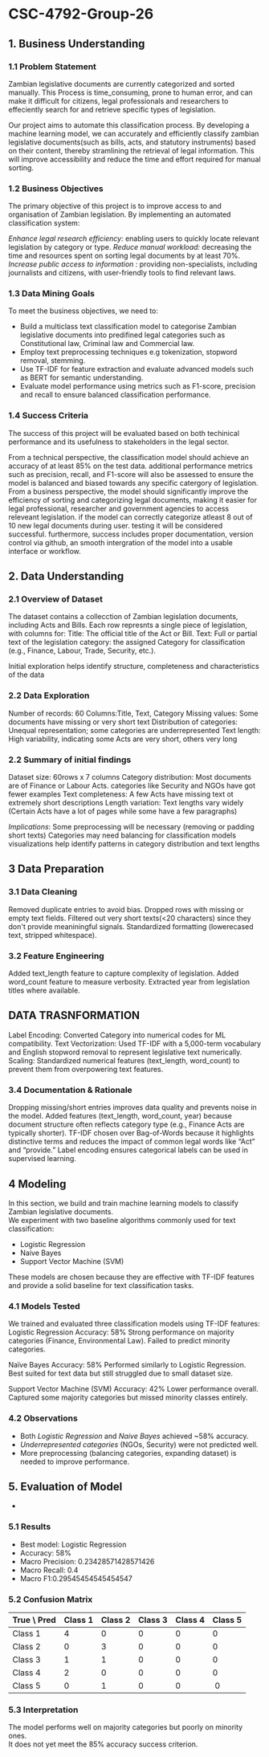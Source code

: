 # CSC-4792-Group-26
## 1. Business Understanding
### 1.1 Problem Statement
Zambian legislative documents are currently categorized and sorted manually. 
This Process is time_consuming, prone to human error, and can make it difficult for citizens, 
legal professionals and researchers to effeciently search for and retrieve specific types of legislation.

Our project aims to automate this classification process. 
By developing a machine learning model, we can accurately and efficiently 
classify zambian legislative documents(such as bills, acts, and statutory instruments) 
based on their content, thereby stramlining the retrieval of legal information. 
This will improve accessibility and reduce the time and effort required for manual sorting.

### 1.2 Business Objectives
The primary objective of this project is to improve access 
to and organisation of Zambian legislation. 
By implementing an automated classification system:

*Enhance legal research efficiency:* enabling users to quickly locate relevant legislation by category or type.
*Reduce manual workload:* decreasing the time and resources spent on sorting legal documents by at least 70%.
*Increase public access to information :* providing non-specialists, including journalists and citizens, 
with user-friendly tools to find relevant laws.

### 1.3 Data Mining Goals
To meet the business objectives, we need to:

- Build a multiclass text classification model to categorise Zambian legislative documents into predifined legal categories 
such as Constitutional law, Criminal law  and Commercial law.
- Employ text preprocessing techniques e.g tokenization, stopword removal, stemming.
- Use TF-IDF for feature extraction and evaluate advanced models such as BERT for semantic understanding.
- Evaluate model performance using metrics such as F1-score, precision and recall to ensure balanced classification performance.

### 1.4 Success Criteria
The success of this project will be evaluated based on both techinical performance and its 
usefulness to stakeholders in the legal sector.

From a technical perspective, the classification model should achieve an accuracy 
of at least 85% on the test data. additional performance metrics such as precision, 
recall, and F1-score will also be assessed to ensure the model is balanced and biased 
towards any specific catergory of legislation. From a business perspective, 
the model should significantly improve the efficiency of sorting and categorizing legal documents, 
making it easier for legal professional, researcher and government agencies to access releveant legislation. 
if the model can correctly categorize atleast 8 out of 10 new legal documents during user.
testing it will be considered successful. furthermore, success includes proper documentation, 
version control via github, an smooth intergration of the model into a usable interface or workflow.


## 2. Data Understanding

### 2.1 Overview of Dataset

The dataset contains a collecction of Zambian legislation documents, including Acts and Bills. Each row represnts a single piece of legislation, with columns for:
Title: The official title of the Act or Bill. Text: Full or partial text of the legislation category: the assigned Category for classification (e.g., Finance, Labour, Trade, Security, etc.).

Initial exploration helps identify structure, completeness and characteristics of the data

### 2.2 Data Exploration

Number of records: 60 Columns:Title, Text, Category Missing values: Some documents have missing or very short text Distribution of categories: Unequal representation; some categories are underrepresented Text length: High variability, indicating some Acts are very short, others very long


### 2.2 Summary of initial findings

Dataset size: 60rows x 7 columns Category distribution: Most documents are of Finance or Labour Acts. categories like Security and NGOs have got fewer examples Text completeness: A few Acts have missing text ot extremely short descriptions Length variation: Text lengths vary widely (Certain Acts have a lot of pages while some have a few paragraphs)

*Implications*:
Some preprocessing will be necessary (removing or padding short texts) Categories may need balancing for classification models visualizations help identify patterns in category distribution and text lengths

## 3 Data Preparation
### 3.1 Data Cleaning
Removed duplicate entries to avoid bias.
Dropped rows with missing or empty text fields.
Filtered out very short texts(<20 characters) since they don't provide meaniningful signals.
Standardized formatting (lowerecased text, stripped whitespace).

### 3.2 Feature Engineering
Added text_length feature to capture complexity of legislation.
Added word_count feature to measure verbosity.
Extracted year from legislation titles where available.

## DATA TRASNFORMATION 
Label Encoding: Converted Category into numerical codes for ML compatibility.
Text Vectorization: Used TF-IDF with a 5,000-term vocabulary and English stopword removal to represent legislative text numerically. 
Scaling: Standardized numerical features (text_length, word_count) to prevent them from overpowering text features.

### 3.4 Documentation & Rationale
Dropping missing/short entries improves data quality and prevents noise in the model.
Added features (text_length, word_count, year) because document structure often reflects category type (e.g., Finance Acts are typically shorter).
TF-IDF chosen over Bag-of-Words because it highlights distinctive terms and reduces the impact of common legal words like “Act” and “provide.”
Label encoding ensures categorical labels can be used in supervised learning.

## 4 Modeling 
In this section, we build and train machine learning models to classify Zambian legislative documents.  
We experiment with two baseline algorithms commonly used for text classification:  
- Logistic Regression  
- Naive Bayes
- Support Vector Machine (SVM)  

These models are chosen because they are effective with TF-IDF features and provide a solid baseline for text classification tasks.

### 4.1 Models Tested
We trained and evaluated three classification models using TF-IDF features:
Logistic Regression
Accuracy: 58%
Strong performance on majority categories (Finance, Environmental Law).
Failed to predict minority categories.

Naïve Bayes
Accuracy: 58%
Performed similarly to Logistic Regression.
Best suited for text data but still struggled due to small dataset size.

Support Vector Machine (SVM)
Accuracy: 42%
Lower performance overall.
Captured some majority categories but missed minority classes entirely.

### 4.2 Observations
- Both *Logistic Regression* and *Naive Bayes* achieved ~58% accuracy.  
- *Underrepresented categories* (NGOs, Security) were not predicted well.  
- More preprocessing (balancing categories, expanding dataset) is needed to improve performance.

## 5. Evaluation of Model  

- 
### 5.1 Results  
- Best model: Logistic Regression  
- Accuracy: 58%  
- Macro Precision: 0.23428571428571426  
- Macro Recall: 0.4  
- Macro F1:0.29545454545454547  

### 5.2 Confusion Matrix  
| True \ Pred | Class 1 | Class 2 | Class 3 | Class 4 | Class 5 |
|-------------|---------|---------|---------|---------|---------|
| Class 1     | 4       | 0       | 0       | 0       | 0       |
| Class 2     | 0       | 3       | 0       | 0       | 0       |
| Class 3     | 1       | 1       | 0       | 0       | 0       |
| Class 4     | 2       | 0       | 0       | 0       | 0       |
| Class 5     | 0       | 1       | 0       | 0       | 0       |

### 5.3 Interpretation  
The model performs well on majority categories but poorly on minority ones.  
It does not yet meet the 85% accuracy success criterion.





